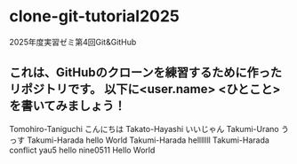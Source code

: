 # clone-git-tutorial2025
2025年度実習ゼミ第4回Git&amp;GitHub

これは、GitHubのクローンを練習するために作ったリポジトリです。
以下に<user.name> <ひとこと>を書いてみましょう！
--------------------------------------------------------------
Tomohiro-Taniguchi こんにちは
Takato-Hayashi いいじゃん
Takumi-Urano うっす
Takumi-Harada hello World
Takumi-Harada helllllll
Takumi-Harada conflict
yau5 hello 
nine0511 Hello World


